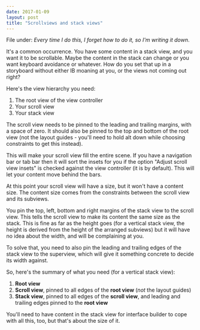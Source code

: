 ```yaml
--- 
date: 2017-01-09
layout: post
title: "Scrollviews and stack views"
--- 
```


File under: _Every time I do this, I forget how to do it, so I'm writing it down_. 

It's a common occurrence. You have some content in a stack view, and you want it to be scrollable. Maybe the content in the stack can change or you want keyboard avoidance or whatever. How do you set that up in a storyboard without either IB moaning at you, or the views not coming out right? 

<!--more-->

Here's the view hierarchy you need: 

1. The root view of the view controller
2. Your scroll view
3. Your stack view

The scroll view needs to be pinned to the leading and trailing margins, with a space of zero. It should also be pinned to the top and bottom of the root view (not the layout guides - you'll need to hold alt down while choosing constraints to get this instead). 

This will make your scroll view fill the entire scene. If you have a navigation bar or tab bar then it will sort the insets for you if the option "Adjust scroll view insets" is checked against the view controller (it is by default). This will let your content move behind the bars. 

At this point your scroll view will have a size, but it won't have a content size. The content size comes from the constraints between the scroll view and its subviews. 

You pin the top, left, bottom and right margins of the stack view to the scroll view. This tells the scroll view to make its content the same size as the stack. This is fine as far as the height goes (for a vertical stack view, the height is derived from the height of the arranged subviews) but it will have no idea about the width, and will be complaining at you.

To solve that, you need to also pin the leading and trailing edges of the stack view to the superview, which will give it something concrete to decide its width against. 

So, here's the summary of what you need (for a vertical stack view):

1. **Root view**
2. **Scroll view**, pinned to all edges of the **root view** (_not_ the layout guides)
3. **Stack view**, pinned to all edges of the **scroll view**, and leading and trailing edges pinned to the **root view**

You'll need to have content in the stack view for interface builder to cope with all this, too, but that's about the size of it.


